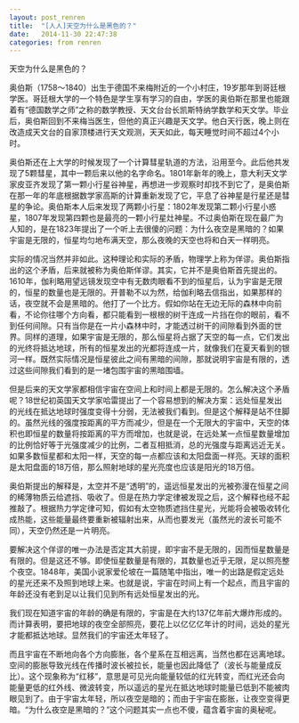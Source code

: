 ```yaml
---
layout: post_renren
title:  "[人人]天空为什么是黑色的？"
date:   2014-11-30 22:47:38
categories: from renren
---
```

天空为什么是黑色的？

奥伯斯（1758～1840）出生于德国不来梅附近的一个小村庄，19岁那年到哥廷根学医。哥廷根大学的一个特色是学生享有学习的自由，学医的奥伯斯在那里也能跟着有“德国数学之师”之称的数学教授、天文台台长凯斯特纳学数学和天文学。毕业后，奥伯斯回到不来梅当医生，但他的真正兴趣是天文学。他白天行医，晚上则在改造成天文台的自家顶楼进行天文观测，天天如此，每天睡觉时间不超过4个小时。

奥伯斯还在上大学的时候发现了一个计算彗星轨道的方法，沿用至今。此后他共发现了5颗彗星，其中一颗后来以他的名字命名。1801年新年的晚上，意大利天文学家皮亚齐发现了第一颗小行星谷神星，再想进一步观察时却找不到它了，是奥伯斯在那一年的年底根据数学家高斯的计算重新发现了它，平息了谷神星是行星还是彗星的争论。奥伯斯本人后来发现了两颗小行星：1802年发现第二颗小行星小惑星，1807年发现第四颗也是最亮的一颗小行星灶神星。不过奥伯斯在现在最广为人知的，是在1823年提出了一个听上去很傻的问题：为什么夜空是黑暗的？如果宇宙是无限的，恒星均匀地布满天空，那么夜晚的天空也将和白天一样明亮。

实际的情况当然并非如此。这种理论和实际的矛盾，物理学上称为佯谬。奥伯斯指出的这个矛盾，后来就被称为奥伯斯佯谬。其实，它并不是奥伯斯首先提出的。1610年，伽利略用望远镜发现空中有无数肉眼看不到的恒星后，认为宇宙是无限的，恒星的数量也是无限的。开普勒不以为然，给伽利略去信指出，如果那样的话，夜空就不会是黑暗的。他打了一个比方。假如你站在无边无际的森林中向前看，不论你往哪个方向看，都只能看到一根根的树干连成一片挡在你的眼前，看不到任何间隙。只有当你是在一片小森林中时，才能透过树干的间隙看到外面的世界。同样的道理，如果宇宙是无限的，那么恒星将占据了天空的每一点，它们发出的光终将抵达地球，所有的恒星发出的光都将连成一片，就像我们在夏天看到的银河一样。既然实际情况是恒星彼此之间有黑暗的间隙，那就说明宇宙是有限的，透过这些间隙我们看到的是一堵包围宇宙的黑暗围墙。

但是后来的天文学家都相信宇宙在空间上和时间上都是无限的。怎么解决这个矛盾呢？18世纪初英国天文学家哈雷提出了一个容易想到的解决方案：远处恒星发出的光线在抵达地球时强度变得十分弱，无法被我们看到。但是这个解释是站不住脚的。虽然光线的强度按距离的平方而减少，但是在一个无限大的宇宙中，天空的体积也即恒星的数量将按距离的平方而增加，也就是说，在远处某一点恒星数量增加的比例恰好等于光强度减少的比例，二者互相抵消，总的光强度与距离远近无关。如果多数恒星都和太阳一样，天空的每一点都应该和太阳盘面一样亮。天球的面积是太阳盘面的18万倍，那么照射地球的星光亮度也应该是阳光的18万倍。

奥伯斯提出的解释是，太空并不是“透明”的，遥远恒星发出的光被弥漫在恒星之间的稀薄物质云给遮挡、吸收了。但是在热力学定律被发现之后，这个解释也经不起推敲了。根据热力学定律可知，假如有太空物质遮挡住星光，光能将会被吸收转化成热能，这些能量最终要重新被辐射出来，从而也要发光（虽然光的波长可能不同），天空仍然还是一片明亮。

要解决这个佯谬的唯一办法是否定其大前提，即宇宙不是无限的，因而恒星数量是有限的。但是这还不够。即使恒星数量是有限的，其数量也近乎无限，足以照亮整个夜空。1848年，美国小说家爱伦坡在一篇随笔中指出，唯一的出路是假定远处的星光还来不及照到地球上来。也就是说，宇宙在时间上有一个起点，而且宇宙的年龄还没有老到足以让我们见到所有远处恒星发出的光。

我们现在知道宇宙的年龄的确是有限的，宇宙是在大约137亿年前大爆炸形成的。而计算表明，要把地球的夜空全部照亮，要花上以亿亿亿年计的时间，远处的星光才能都抵达地球。显然我们的宇宙还太年轻了。

而且宇宙在不断地向各个方向膨胀，各个星系在互相远离，当然也都在远离地球。空间的膨胀导致光线在传播时波长被拉长，能量也因此降低了（波长与能量成反比）。这个现象称为“红移”，意思是可见光向能量较低的红光转变，而红光还会向能量更低的红外线、微波转变，所以遥远的星光在抵达地球时能量已低到不能被肉眼见到了。由于宇宙太年轻，所以夜空是暗的；而由于宇宙在膨胀，让夜空变得更暗。“为什么夜空是黑暗的？”这个问题其实一点也不傻，蕴含着宇宙的奥秘呢。